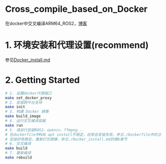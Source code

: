 # Cross_compile_based_on_Docker
在docker中交叉编译ARM64_ROS2，[博客](https://blog.csdn.net/weixin_51226647/article/details/144359571)
# 1. 环境安装和代理设置(recommend)
参见[Docker_install.md](./Docker_install.md)
# 2. Getting Started
```bash
# 1. 设置docker代理端口
make set_docker_proxy 
# 2. 安装跨平台支持
make init
# 3. 构建 Docker 镜像
make build_image
# 4. 运行交叉编译容器
make run
# 5. 请自行安装ROS2、opencv、ffmpeg...
# 在dockerfile中RUN apt install不稳定，经常会安装失败，参见./Dockerfile中的注释部分
# 安装好依赖后，重新打包镜像，参见./Docker_install.md的第6章节
# 6. 交叉编译
make build
# 7. 重新编译
make rebuild
```